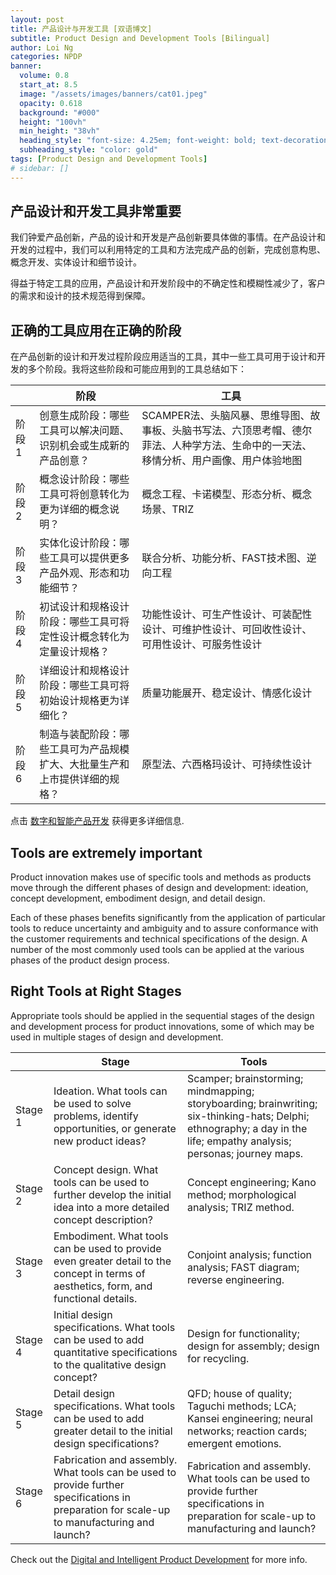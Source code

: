 ```yaml
---
layout: post
title: 产品设计与开发工具 [双语博文]
subtitle: Product Design and Development Tools [Bilingual]
author: Loi Ng
categories: NPDP
banner:
  volume: 0.8
  start_at: 8.5
  image: "/assets/images/banners/cat01.jpeg"
  opacity: 0.618
  background: "#000"
  height: "100vh"
  min_height: "38vh"
  heading_style: "font-size: 4.25em; font-weight: bold; text-decoration: underline"
  subheading_style: "color: gold"
tags: [Product Design and Development Tools]
# sidebar: []
---
```


产品设计和开发工具非常重要
------------

我们钟爱产品创新，产品的设计和开发是产品创新要具体做的事情。在产品设计和开发的过程中，我们可以利用特定的工具和方法完成产品的创新，完成创意构思、概念开发、实体设计和细节设计。

得益于特定工具的应用，产品设计和开发阶段中的不确定性和模糊性减少了，客户的需求和设计的技术规范得到保障。

正确的工具应用在正确的阶段
------------

在产品创新的设计和开发过程阶段应用适当的工具，其中一些工具可用于设计和开发的多个阶段。我将这些阶段和可能应用到的工具总结如下：

|  | 阶段   | 工具 |
|--------------------|---------------|------------------------------------|
| 阶段 1 | 创意生成阶段：哪些工具可以解决问题、识别机会或生成新的产品创意？ | SCAMPER法、头脑风暴、思维导图、故事板、头脑书写法、六顶思考帽、德尔菲法、人种学方法、生命中的一天法、移情分析、用户画像、用户体验地图 |
| 阶段 2 | 概念设计阶段：哪些工具可将创意转化为更为详细的概念说明？ | 概念工程、卡诺模型、形态分析、概念场景、TRIZ |
| 阶段 3 | 实体化设计阶段：哪些工具可以提供更多产品外观、形态和功能细节？ | 联合分析、功能分析、FAST技术图、逆向工程 |
| 阶段 4 | 初试设计和规格设计阶段：哪些工具可将定性设计概念转化为定量设计规格？ | 功能性设计、可生产性设计、可装配性设计、可维护性设计、可回收性设计、可用性设计、可服务性设计 |
| 阶段 5 | 详细设计和规格设计阶段：哪些工具可将初始设计规格更为详细化？ |  质量功能展开、稳定设计、情感化设计 |
| 阶段 6 | 制造与装配阶段：哪些工具可为产品规模扩大、大批量生产和上市提供详细的规格？ | 原型法、六西格玛设计、可持续性设计 |

点击 [数字和智能产品开发][PMerBot-site] 获得更多详细信息.

Tools are extremely important
------------

Product innovation makes use of specific tools and methods as products move through the different phases of design and development: ideation, concept development, embodiment design, and detail design. 

Each of these phases benefits significantly from the application of particular tools to reduce uncertainty and ambiguity and to assure conformance with the customer requirements and technical specifications of the design. A number of the most commonly used tools can be applied at the various phases of the product design process.

Right Tools at Right Stages
------------

Appropriate tools should be applied in the sequential stages of the design and development process for product innovations, some of which may be used in multiple stages of design and development.

|            | Stage     | Tools                         |
|--------------------|---------------|------------------------------------|
| Stage 1              | Ideation. What tools can be used to solve problems, identify opportunities, or generate new product ideas? | Scamper; brainstorming; mindmapping; storyboarding; brainwriting; six-thinking-hats; Delphi; ethnography; a day in the life; empathy analysis; personas; journey maps. |
| Stage 2              | Concept design. What tools  can be used to further develop the initial idea into a more detailed concept description?  | Concept engineering; Kano method; morphological analysis; TRIZ method. |
| Stage 3     | Embodiment. What tools can be used to provide even greater detail to the concept in terms of aesthetics, form, and functional details. | Conjoint analysis; function analysis; FAST diagram; reverse engineering. |
| Stage 4         | Initial design specifications. What tools can be used to add quantitative specifications to the qualitative design concept? | Design for functionality; design for assembly; design for recycling. |
| Stage 5      | Detail design specifications. What tools can be used to add greater detail to the initial design specifications? |  QFD; house of quality; Taguchi methods; LCA; Kansei engineering; neural networks; reaction cards; emergent emotions. |
| Stage 6      | Fabrication and assembly. What tools can be used to provide further specifications  in preparation for scale-up to manufacturing and launch? | Fabrication and assembly. What tools can be used to provide further specifications  in preparation for scale-up to manufacturing and launch? |

Check out the [Digital and Intelligent Product Development][PMerBot-site] for more info.

[PMerBot-site]: https://sili-insights.feishu.cn/wiki/wikcnQ8gQQPXW5dftmTx6f2XfJh
